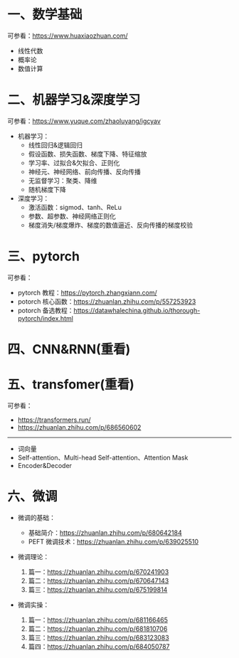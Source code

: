 # 一、数学基础

可参看：https://www.huaxiaozhuan.com/

- 线性代数
- 概率论
- 数值计算



# 二、机器学习&深度学习

可参看：https://www.yuque.com/zhaoluyang/igcyav

- 机器学习：
    - 线性回归&逻辑回归
    - 假设函数、损失函数、梯度下降、特征缩放
    - 学习率、过拟合&欠拟合、正则化
    - 神经元、神经网络、前向传播、反向传播
    - 无监督学习：聚类、降维
    - 随机梯度下降
- 深度学习：
    - 激活函数：sigmod、tanh、ReLu
    - 参数、超参数、神经网络正则化
    - 梯度消失/梯度爆炸、梯度的数值逼近、反向传播的梯度校验



# 三、pytorch

可参看：

- pytorch 教程：https://pytorch.zhangxiann.com/
- potorch 核心函数：https://zhuanlan.zhihu.com/p/557253923
- potorch 备选教程：https://datawhalechina.github.io/thorough-pytorch/index.html



# 四、CNN&RNN(重看)







# 五、transfomer(重看)

可参看：

- https://transformers.run/
- https://zhuanlan.zhihu.com/p/686560602

---

- 词向量
- Self-attention、Multi-head Self-attention、Attention Mask
- Encoder&Decoder



# 六、微调

- 微调的基础：
    - 基础简介：https://zhuanlan.zhihu.com/p/680642184
    - PEFT 微调技术：https://zhuanlan.zhihu.com/p/639025510

- 微调理论：
    1. 篇一：https://zhuanlan.zhihu.com/p/670241903
    2. 篇二：https://zhuanlan.zhihu.com/p/670647143
    3. 篇三：https://zhuanlan.zhihu.com/p/675199814
- 微调实操：
    1. 篇一：https://zhuanlan.zhihu.com/p/681166465
    2. 篇二：https://zhuanlan.zhihu.com/p/681810706
    3. 篇三：https://zhuanlan.zhihu.com/p/683123083
    4. 篇四：https://zhuanlan.zhihu.com/p/684050787





























